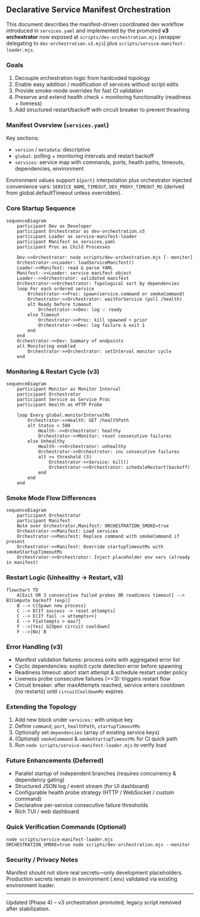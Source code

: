 ## Declarative Service Manifest Orchestration

This document describes the manifest-driven coordinated dev workflow introduced in `services.yaml`
and implemented by the promoted **v3 orchestrator** now exposed at `scripts/dev-orchestration.mjs`
(wrapper delegating to `dev-orchestration.v3.mjs`) plus `scripts/service-manifest-loader.mjs`.

### Goals

1. Decouple orchestration logic from hardcoded topology
2. Enable easy addition / modification of services without script edits
3. Provide smoke-mode overrides for fast CI validation
4. Preserve and extend health check + monitoring functionality (readiness + liveness)
5. Add structured restart/backoff with circuit breaker to prevent thrashing

### Manifest Overview (`services.yaml`)

Key sections:

- `version` / `metadata`: descriptive
- `global`: polling + monitoring intervals and restart backoff
- `services`: service map with commands, ports, health paths, timeouts, dependencies, environment

Environment values support `${port}` interpolation plus orchestrator injected convenience vars:
`SERVICE_NAME`, `TIMEOUT`, `DEV_PROXY_TIMEOUT_MS` (derived from global.defaultTimeout unless
overridden).

### Core Startup Sequence

```mermaid
sequenceDiagram
    participant Dev as Developer
    participant Orchestrator as dev-orchestration.v3
    participant Loader as service-manifest-loader
    participant Manifest as services.yaml
    participant Proc as Child Processes

    Dev->>Orchestrator: node scripts/dev-orchestration.mjs [--monitor]
    Orchestrator->>Loader: loadServiceManifest()
    Loader->>Manifest: read & parse YAML
    Manifest-->>Loader: service manifest object
    Loader-->>Orchestrator: validated manifest
    Orchestrator->>Orchestrator: Topological sort by dependencies
    loop For each ordered service
        Orchestrator->>Proc: spawn(service.command or smokeCommand)
        Orchestrator->>Orchestrator: waitForService (poll /health)
        alt Ready before timeout
            Orchestrator->>Dev: log ✅ ready
        else Timeout
            Orchestrator->>Proc: kill spawned + prior
            Orchestrator->>Dev: log failure & exit 1
        end
    end
    Orchestrator->>Dev: Summary of endpoints
    alt Monitoring enabled
        Orchestrator->>Orchestrator: setInterval monitor cycle
    end
```

### Monitoring & Restart Cycle (v3)

```mermaid
sequenceDiagram
    participant Monitor as Monitor Interval
    participant Orchestrator
    participant Service as Service Proc
    participant Health as HTTP Probe

    loop Every global.monitorIntervalMs
        Orchestrator->>Health: GET /healthPath
        alt Status < 500
            Health-->>Orchestrator: healthy
            Orchestrator->>Monitor: reset consecutive failures
        else Unhealthy
            Health-->>Orchestrator: unhealthy
            Orchestrator->>Orchestrator: inc consecutive failures
            alt >= threshold (3)
                Orchestrator->>Service: kill()
                Orchestrator->>Orchestrator: scheduleRestart(backoff)
            end
        end
    end
```

### Smoke Mode Flow Differences

```mermaid
sequenceDiagram
    participant Orchestrator
    participant Manifest
    Note over Orchestrator,Manifest: ORCHESTRATION_SMOKE=true
    Orchestrator->>Manifest: Load services
    Orchestrator->>Manifest: Replace command with smokeCommand if present
    Orchestrator->>Manifest: Override startupTimeoutMs with smokeStartupTimeoutMs
    Orchestrator->>Orchestrator: Inject placeholder env vars (already in manifest)
```

### Restart Logic (Unhealthy -> Restart, v3)

```mermaid
flowchart TD
    A[Exit OR 3 consecutive failed probes OR readiness timeout] --> B[Compute backoff (exp)]
    B --> C[Spawn new process]
    C --> D[If success -> reset attempts]
    C --> E[If fail -> attempts++]
    E --> F{attempts > max?}
    F -->|Yes| G[Open circuit cooldown]
    F -->|No| B
```

### Error Handling (v3)

- Manifest validation failures: process exits with aggregated error list
- Cyclic dependencies: explicit cycle detection error before spawning
- Readiness timeout: abort start attempt & schedule restart under policy
- Liveness probe consecutive failures (>=3): triggers restart flow
- Circuit breaker: after maxAttempts reached, service enters cooldown (no restarts) until
  `circuitCooldownMs` expires

### Extending the Topology

1. Add new block under `services:` with unique key
2. Define `command`, `port`, `healthPath`, `startupTimeoutMs`
3. Optionally set `dependencies` (array of existing service keys)
4. (Optional) `smokeCommand` & `smokeStartupTimeoutMs` for CI quick path
5. Run `node scripts/service-manifest-loader.mjs` to verify load

### Future Enhancements (Deferred)

- Parallel startup of independent branches (requires concurrency & dependency gating)
- Structured JSON log / event stream (for UI dashboard)
- Configurable health probe strategy (HTTP / WebSocket / custom command)
- Declarative per-service consecutive failure thresholds
- Rich TUI / web dashboard

### Quick Verification Commands (Optional)

```
node scripts/service-manifest-loader.mjs
ORCHESTRATION_SMOKE=true node scripts/dev-orchestration.mjs --monitor
```

### Security / Privacy Notes

Manifest should not store real secrets—only development placeholders. Production secrets remain in
environment (.env) validated via existing environment loader.

---

Updated (Phase 4) – v3 orchestration promoted; legacy script removed after stabilization.
